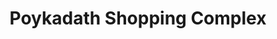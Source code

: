 ---
title: "Poykadath Shopping Complex"
url: /chengaloor/poykadath-shopping-complex/
shop: Einkaufszentrum
---